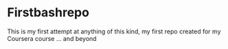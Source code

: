 # Firstbashrepo
This is my first attempt at anything of this kind, my first repo created for my Coursera course ... and beyond
